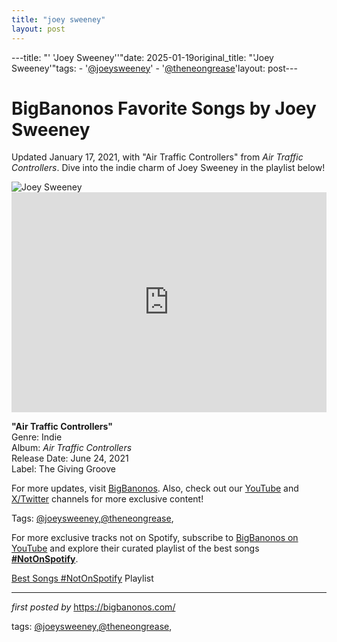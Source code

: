 ```yaml
---
title: "joey sweeney"
layout: post
---
```

---title: "' 'Joey Sweeney''"date: 2025-01-19original_title: "'Joey Sweeney'"tags:  - '[@joeysweeney](/tags/joeysweeney/)'  - '[@theneongrease](/tags/theneongrease/)'layout: post---<!-- Title of the Post --><h1 >BigBanonos Favorite Songs by Joey Sweeney</h1> <!-- Introductory Text --><p >Updated January 17, 2021, with "Air Traffic Controllers" from <em>Air Traffic Controllers</em>. Dive into the indie charm of Joey Sweeney in the playlist below!</p> <!-- Featured Image --><div > <img src="https://f4.bcbits.com/img/0013719997_10.jpg" alt="Joey Sweeney" /></div> <!-- Spotify Embed --><div > <iframe src="https://open.spotify.com/embed/playlist/3ZMM8kdB8DuYWLHqLHtP4p?utm_source=generator" width="100%" height="352" frameborder="0" allowfullscreen="" allow="autoplay; clipboard-write; encrypted-media; fullscreen; picture-in-picture" loading="lazy"></iframe></div> <!-- Song Information --><div > <p><strong>"Air Traffic Controllers"</strong><br> Genre: Indie<br> Album: <em>Air Traffic Controllers</em><br> Release Date: June 24, 2021<br> Label: The Giving Groove</p></div> <!-- Footer Links --><div > <p>For more updates, visit <a href="https://bigbanonos.com/" target="_blank">BigBanonos</a>. Also, check out our <a href="https://www.youtube.com/[@BigBanonos](/tags/BigBanonos/)" target="_blank">YouTube</a> and <a href="https://x.com/bigbanonos" target="_blank">X/Twitter</a> channels for more exclusive content!</p></div> <!-- Tags --><p >Tags: [@joeysweeney](/tags/joeysweeney/),[@theneongrease](/tags/theneongrease/),</p><!--Subscribe and Playlist Links--><div>    <p>For more exclusive tracks not on Spotify, subscribe to <a href="https://www.youtube.com/[@BigBanonos](/tags/BigBanonos/)" target="_blank">BigBanonos on YouTube</a> and explore their curated playlist of the best songs <strong>[#NotOnSpotify](/tags/NotOnSpotify/)</strong>.</p>    <p><a href="https://www.youtube.com/playlist?list=PLtuNtuTatqI0kFahUCbtbfenC_ET5O_tr" target="_blank">Best Songs [#NotOnSpotify](/tags/NotOnSpotify/) Playlist<br /></a></p></div><hr /><p><em>first posted by</em> <a href="https://bigbanonos.com/" rel="noopener" target="_new">https://bigbanonos.com/</a></p><p>tags: [@joeysweeney](/tags/joeysweeney/),[@theneongrease](/tags/theneongrease/),</p>